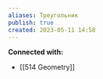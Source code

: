 ```yaml
---
aliases: Треугольник
publish: true
created: 2023-05-11 14:58
---
```

















**Connected with:**
- [[514 Geometry]]



